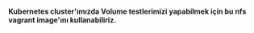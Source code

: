 

#### Kubernetes cluster'ımızda Volume testlerimizi yapabilmek için bu nfs vagrant image'ını kullanabiliriz.
